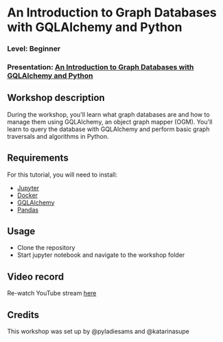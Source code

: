 
# An Introduction to Graph Databases with GQLAlchemy and Python
### Level: Beginner 
### Presentation: [An Introduction to Graph Databases with GQLAlchemy and Python](workshop/an-introduction-to-graph-databases-with-gqlalchemy-and-python.pdf)

## Workshop description
During the workshop, you'll learn what graph databases are and how to manage them using GQLAlchemy, an object graph mapper (OGM). You'll learn to query the database with GQLAlchemy and perform basic graph traversals and algorithms in Python.

## Requirements
For this tutorial, you will need to install:

- [Jupyter](https://jupyter.org/install)
- [Docker](https://docs.docker.com/get-docker/)
- [GQLAlchemy](https://pypi.org/project/gqlalchemy/)
- [Pandas](https://pypi.org/project/pandas/)

## Usage
* Clone the repository
* Start jupyter notebook and navigate to the workshop folder

## Video record
Re-watch YouTube stream [here](https://youtu.be/Ay3C-vnCjCk)

## Credits
This workshop was set up by @pyladiesams and @katarinasupe
